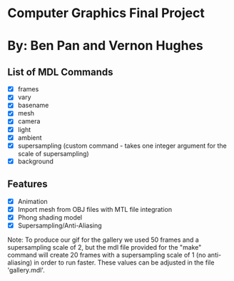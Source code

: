 # Computer Graphics Final Project
# By: Ben Pan and Vernon Hughes

## List of MDL Commands
- [X] frames
- [X] vary
- [X] basename
- [X] mesh
- [X] camera
- [X] light
- [X] ambient
- [X] supersampling (custom command - takes one integer argument for the scale of supersampling)
- [X] background

## Features
- [X] Animation
- [X] Import mesh from OBJ files with MTL file integration
- [X] Phong shading model
- [X] Supersampling/Anti-Aliasing

Note: To produce our gif for the gallery we used 50 frames and a supersampling scale
of 2, but the mdl file provided for the "make" command will create 20 frames
with a supersampling scale of 1 (no anti-aliasing) in order to run faster. These values
can be adjusted in the file 'gallery.mdl'.
